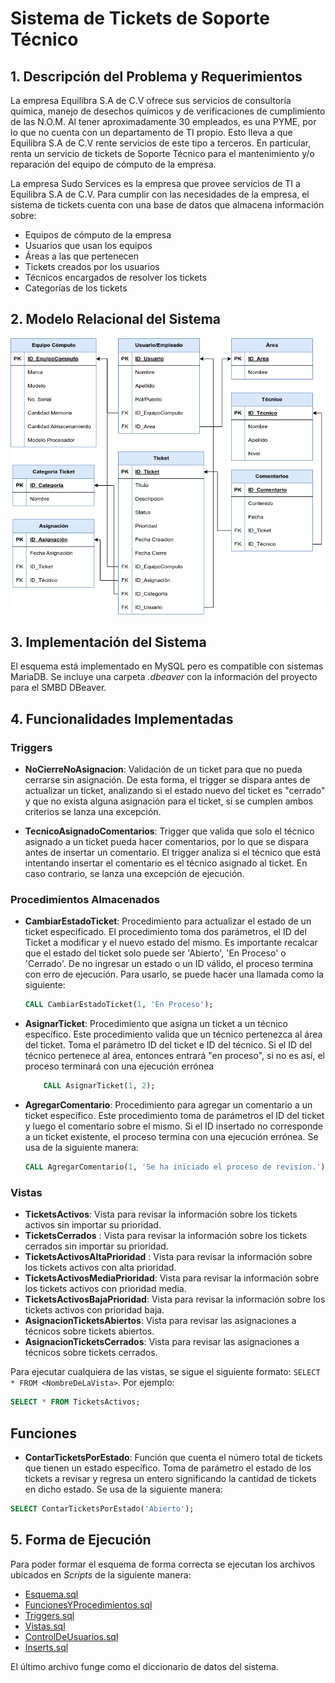 # Sistema de Tickets de Soporte Técnico

## 1. Descripción del Problema y Requerimientos

La empresa Equilibra S.A de C.V ofrece sus servicios de consultoría química, manejo de desechos químicos y de verificaciones 
de cumplimiento de las N.O.M. Al tener aproximadamente 30 empleados, es una PYME, por lo que no cuenta con un departamento de TI propio. 
Esto lleva a que Equilibra S.A de C.V rente servicios de este tipo a terceros. En particular, renta un servicio de tickets de Soporte 
Técnico para el mantenimiento y/o reparación del equipo de cómputo de la empresa.

La empresa Sudo Services es la empresa que provee servicios de TI a Equilibra S.A de C.V. Para cumplir con las necesidades de 
la empresa, el sistema de tickets cuenta con una base de datos que almacena información sobre:

- Equipos de cómputo de la empresa
- Usuarios que usan los equipos
- Áreas a las que pertenecen
- Tickets creados por los usuarios
- Técnicos encargados de resolver los tickets
- Categorías de los tickets

## 2. Modelo Relacional del Sistema

![Modelo Relacional](Graficos/EsquemaRelacional.png)


## 3. Implementación del Sistema

El esquema está implementado en MySQL pero es compatible con sistemas MariaDB.
Se incluye una carpeta _.dbeaver_ con la información del proyecto para el SMBD
DBeaver. 

## 4. Funcionalidades Implementadas

### Triggers

- **NoCierreNoAsignacion**: Validación de un ticket para que no pueda cerrarse sin asignación. De esta forma, el trigger se dispara antes de actualizar un ticket, analizando si el estado nuevo del ticket es "cerrado" y que no exista alguna asignación para el ticket, si se cumplen ambos criterios se lanza una excepción.

- **TecnicoAsignadoComentarios**: Trigger que valida que solo el técnico asignado a un ticket pueda hacer comentarios, por lo que se dispara antes de insertar un comentario. El trigger analiza si el técnico que está intentando insertar el comentario es el técnico asignado al ticket. En caso contrario, se lanza una excepción de ejecución.

### Procedimientos Almacenados

- **CambiarEstadoTicket**: Procedimiento para actualizar el estado de un ticket especificado.
    El procedimiento toma dos parámetros, el ID del Ticket a modificar y el nuevo estado del mismo. Es importante recalcar que el estado del ticket solo puede ser 'Abierto', 'En Proceso' o 'Cerrado'. De no ingresar un estado o un ID válido, el proceso termina con erro de ejecución. Para usarlo, se puede hacer una llamada como la siguiente: 

    ```sql
    CALL CambiarEstadoTicket(1, 'En Proceso');
    ```
- **AsignarTicket**: Procedimiento que asigna un ticket a un técnico específico. Este procedimiento valida que un técnico pertenezca al área del ticket. Toma el parámetro ID del ticket e ID del técnico. Si el ID del técnico pertenece al área, entonces entrará "en proceso", si no es así, el proceso terminará con una ejecución errónea
    ```sql
        CALL AsignarTicket(1, 2);
    ```
- **AgregarComentario**: Procedimiento para agregar un comentario a un ticket específico.
    Este procedimiento toma de parámetros el ID del ticket y luego el comentario sobre el mismo. Si el ID insertado no corresponde a un ticket existente, el proceso termina con una ejecución errónea. Se usa de la siguiente manera: 

    ```sql
    CALL AgregarComentario(1, 'Se ha iniciado el proceso de revision.');
    ```

### Vistas

- **TicketsActivos**: Vista para revisar la información sobre los tickets activos sin importar su prioridad.
- **TicketsCerrados** : Vista para revisar la información sobre los tickets cerrados sin importar su prioridad.
- **TicketsActivosAltaPrioridad** : Vista para revisar la información sobre los tickets activos con alta prioridad.
- **TicketsActivosMediaPrioridad**: Vista para revisar la información sobre los tickets activos con prioridad media.
- **TicketsActivosBajaPrioridad**: Vista para revisar la información sobre los tickets activos con prioridad baja.
- **AsignacionTicketsAbiertos**: Vista para revisar las asignaciones a técnicos sobre tickets abiertos.
- **AsignacionTicketsCerrados**: Vista para revisar las asignaciones a técnicos sobre tickets cerrados.

Para ejecutar cualquiera de las vistas, se sigue el siguiente formato: `SELECT * FROM <NombreDeLaVista>`. Por ejemplo: 

```sql
SELECT * FROM TicketsActivos;
```

## Funciones

- **ContarTicketsPorEstado**: Función que cuenta el número total de tickets que tienen un estado específico. Toma de parámetro el estado de los tickets a revisar y regresa un entero significando la cantidad de tickets en dicho estado. Se usa de la siguiente manera:

```sql
SELECT ContarTicketsPorEstado('Abierto');
```

## 5. Forma de Ejecución

Para poder formar el esquema de forma correcta se ejecutan los archivos ubicados en _Scripts_ de la siguiente manera: 
- [Esquema.sql](Scripts/Esquema.sql)
- [FuncionesYProcedimientos.sql](Scripts/FuncionesYProcedimientos.sql)
- [Triggers.sql](Scripts/Triggers.sql)
- [Vistas.sql](Scripts/Vistas.sql)
- [ControlDeUsuarios.sql](Scripts/ControlDeUsuarios.sql)
- [Inserts.sql](Scripts/Inserts.sql)

El último archivo funge como el diccionario de datos del sistema. 